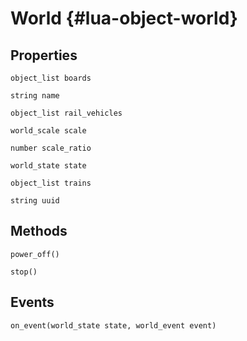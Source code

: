 # World {#lua-object-world}

## Properties

`object_list boards`

`string name`

`object_list rail_vehicles`

`world_scale scale`

`number scale_ratio`

`world_state state`

`object_list trains`

`string uuid`

## Methods

`power_off()`

`stop()`

## Events

`on_event(world_state state, world_event event)`
